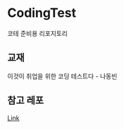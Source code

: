 # CodingTest
코테 준비용 리포지토리

## 교재
이것이 취업을 위한 코딩 테스트다 - 나동빈  

## 참고 레포
[Link](https://github.com/ndb796)
